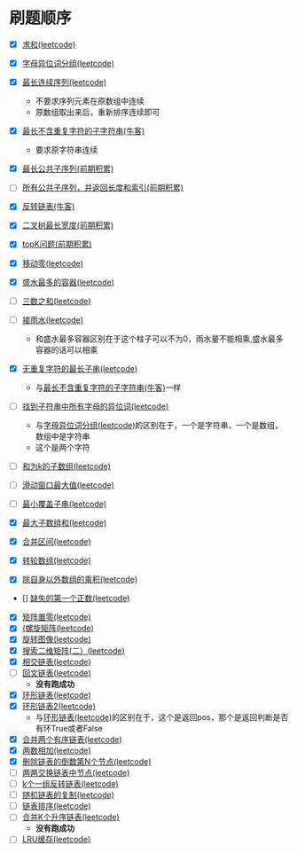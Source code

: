 # 刷题顺序
- [x] [求和(leetcode)](./content/1.md)

- [x] [字母异位词分组(leetcode)](./content/49.md)

- [x] [最长连续序列(leetcode)](./content/128.md) 
    - 不要求序列元素在原数组中连续
    - 原数组取出来后，重新排序连续即可
- [x] [最长不含重复字符的子字符串(牛客)](./content/ONT22.md)
    - 要求原字符串连续
- [x] [最长公共子序列(前期积累)](./content/lcs.md)
- [ ] [所有公共子序列，并返回长度和索引(前期积累)](./content/.所有公共子序列.md)

- [x] [反转链表(牛客)](./content/BM1.md)
- [x] [二叉树最长宽度(前期积累)](./content/longest_tree_layer.md)
- [x] [topK问题(前期积累)](./content/topK.md)
- [x] [移动零(leetcode)](./content/283.md)
- [x] [盛水最多的容器(leetcode)](./content/11.md)
- [ ] [三数之和(leetcode)](./content/15.md)
- [ ] [接雨水(leetcode)](./content/42.md)
    - 和盛水最多容器区别在于这个柱子可以不为0，雨水量不能相乘,盛水最多容器的话可以相乘

- [x] [无重复字符的最长子串(leetcode)](./content/3.md)
    - 与[最长不含重复字符的子字符串(牛客)](./content/ONT22.md)一样
- [ ] [找到子符串中所有字母的异位词(leetcode)](./content/438.md)
    - 与[字母异位词分组(leetcode)](./content/49.md)的区别在于，一个是字符串，一个是数组，数组中是字符串
    - 这个是两个字符
- [ ] [和为k的子数组(leetcode)](./content/560.md)
- [ ] [滑动窗口最大值(leetcode)](./content/239.md)
- [ ] [最小覆盖子串(leetcode)](./content/76.md)
- [x] [最大子数组和(leetcode)](./content/53.md)
- [x] [合并区间(leetcode)](./content/56.md)
- [x] [转轮数组(leetcode)](./content/189.md)
- [x] [除自身以外数组的乘积(leetcode)](./content/238.md)
- [] [缺失的第一个正数(leetcode)](./content/41.md)
- [x] [矩阵置零(leetcode)](./content/73.md)
- [x] [(螺旋矩阵(leetcode)](./content/54.md)
- [x] [旋转图像(leetcode)](./content/48.md)
- [x] [搜索二维矩阵(二）(leetcode)](./content/240.md)
- [x] [相交链表(leetcode)](./content/160.md)
- [ ] [回文链表(leetcode)](./content/234.md)
    - **没有跑成功**
- [x] [环形链表(leetcode)](./content/141.md)
- [x] [环形链表2(leetcode)](./content/142.md)
    - 与[环形链表(leetcode)](./content/141.md)的区别在于，这个是返回pos，那个是返回判断是否有环True或者False
- [x] [合并两个有序链表(leetcode)](./content/21.md)
- [x] [两数相加(leetcode)](./content/2.md)
- [x] [删除链表的倒数第N个节点(leetcode)](./content/19.md)
- [ ] [两两交换链表中节点(leetcode)](./content/24.md)
- [ ] [k个一组反转链表(leetcode)](./content/25.md)
- [ ] [随机链表的复制(leetcode)](./content/138.md)
- [ ] [链表排序(leetcode)](./content/148.md)
- [ ] [合并K个升序链表(leetcode)](./content/23.md)
    - **没有跑成功**
- [ ] [LRU缓存(leetcode)](./content/146.md)
